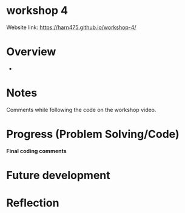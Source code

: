 # workshop 4
 

Website link: https://harn475.github.io/workshop-4/


# Overview
- 

  
# Notes

Comments while following the code on the workshop video. 



# Progress (Problem Solving/Code)







**Final coding comments**


# Future development 

# Reflection
